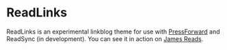 # ReadLinks

ReadLinks is an experimental linkblog theme for use with [PressForward](https://github.com/PressForward/pressforward) and ReadSync (in development). You can see it in action on [James Reads](http://reads.jamesdigioia.com/).
